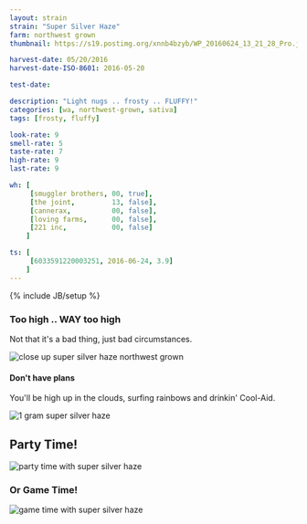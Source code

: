 ```yaml
---
layout: strain
strain: "Super Silver Haze"
farm: northwest grown
thumbnail: https://s19.postimg.org/xnnb4bzyb/WP_20160624_13_21_28_Pro.jpg

harvest-date: 05/20/2016
harvest-date-ISO-8601: 2016-05-20

test-date: 

description: "Light nugs .. frosty .. FLUFFY!"
categories: [wa, northwest-grown, sativa]
tags: [frosty, fluffy]

look-rate: 9
smell-rate: 5
taste-rate: 7
high-rate: 9
last-rate: 9

wh: [
     [smuggler brothers, 00, true],
     [the joint,         13, false],
     [cannerax,          00, false],
     [loving farms,      00, false],
     [221 inc,           00, false]
    ]

ts: [
     [6033591220003251, 2016-06-24, 3.9]
    ]
---
```

{% include JB/setup %}


### Too high .. WAY too high

Not that it's a bad thing, just bad circumstances.

![close up super silver haze northwest grown](https://s19.postimg.org/wa09mrq2r/close_up_super_silver_haze.jpg)

#### Don't have plans

You'll be high up in the clouds, 
surfing rainbows and drinkin' Cool-Aid.

![1 gram super silver haze](https://s19.postimg.org/50ow89ozn/WP_20160624_13_24_08_Pro.jpg)

## Party Time!

![party time with super silver haze](http://media1.giphy.com/media/CkkVulYzFjd72/giphy.gif)

### Or Game Time!

![game time with super silver haze](https://cdn.meme.am/instances/500x/67408128.jpg)